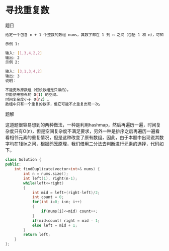 # 寻找重复数

题目

```bash
给定一个包含 n + 1 个整数的数组 nums，其数字都在 1 到 n 之间（包括 1 和 n），可知至少存在一个重复的整数。假设只有一个重复的整数，找出这个重复的数。

示例 1:

输入: [1,3,4,2,2]
输出: 2
示例 2:

输入: [3,1,3,4,2]
输出: 3
说明：

不能更改原数组（假设数组是只读的）。
只能使用额外的 O(1) 的空间。
时间复杂度小于 O(n2) 。
数组中只有一个重复的数字，但它可能不止重复出现一次。
```

题解

这道题很容易想到的两种做法，一种是利用hashmap，然后再遍历一遍，时间复杂度只有O(n)，但是空间复杂度不满足要求，另外一种是排序之后再遍历一遍看看相邻元素的重复情况，但是这种改变了原有数组，因此，由于本题中出现说其数字均在1到n之间，根据鸽笼原理，我们借用二分法去判断进行元素的选择，代码如下。

```C++
class Solution {
public:
    int findDuplicate(vector<int>& nums) {
        int n = nums.size();
        int left(1), right(n-1);
        while(left<=right)
        {
            int mid = left+(right-left)/2;
            int count = 0;
            for(int i=0; i<n; i++)
            {
                if(nums[i]<=mid) count++;
            }
            if(mid<count) right = mid - 1;
            else left = mid + 1;
        }
        return left;
    }
};
```
